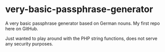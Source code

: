 # very-basic-passphrase-generator
A very basic passphrase generator based on German nouns. My first repo here on GitHub.

Just wanted to play around with the PHP string functions, does not serve any security purposes.
